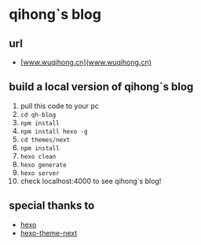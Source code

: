 # qihong`s blog

## url
- [www.wuqihong.cn](www.wuqihong.cn)

## build a local version of qihong`s blog
1. pull this code to your pc
2. ```cd qh-blog```
3. ```npm install```
4. ```npm install hexo -g```
5. ```cd themes/next```
6. ```npm install```
7. ```hexo clean```
8. ```hexo generate```
9. ```hexo server```
10. check localhost:4000 to see qihong`s blog!

## special thanks to
- [hexo](https://hexo.io/)
- [hexo-theme-next](https://github.com/iissnan/hexo-theme-next)

